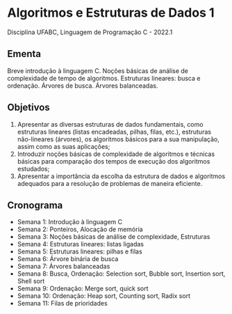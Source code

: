 # Algoritmos e Estruturas de Dados 1 
Disciplina UFABC, Linguagem de Programação C - 2022.1

## Ementa
Breve introdução à linguagem C. Noções básicas de análise de complexidade de tempo de algoritmos. Estruturas lineares: busca e ordenação. Árvores de busca. Árvores balanceadas.

## Objetivos
1. Apresentar as diversas estruturas de dados fundamentais, como estruturas lineares (listas encadeadas, pilhas, filas, etc.), estruturas não-lineares (árvores), os algoritmos básicos para a sua manipulação, assim como as suas aplicações;
2. Introduzir noções básicas de complexidade de algoritmos e técnicas básicas para comparação dos tempos de execução dos algoritmos estudados;
3. Apresentar a importância da escolha da estrutura de dados e algoritmos adequados para a resolução de problemas de maneira eficiente.

## Cronograma
* Semana 1: Introdução à linguagem C
* Semana 2: Ponteiros, Alocação de memória
* Semana 3: Noções básicas de análise de complexidade, Estruturas
* Semana 4: Estruturas lineares: listas ligadas
* Semana 5: Estruturas lineares: pilhas e filas
* Semana 6: Árvore binária de busca
* Semana 7: Árvores balanceadas
* Semana 8: Busca, Ordenação: Selection sort, Bubble sort, Insertion sort, Shell sort
* Semana 9: Ordenação: Merge sort, quick sort
* Semana 10: Ordenação: Heap sort, Counting sort, Radix sort
* Semana 11: Filas de prioridades
